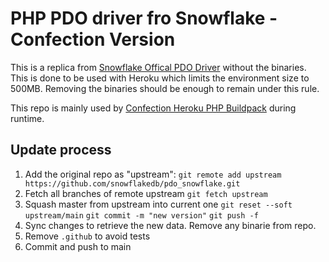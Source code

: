 # PHP PDO driver fro Snowflake - Confection Version

This is a replica from [Snowflake Offical PDO Driver](https://github.com/snowflakedb/pdo_snowflake) without the binaries. This is done to be used with Heroku which limits the environment size to 500MB. Removing the binaries should be enough to remain under this rule.

This repo is mainly used by [Confection Heroku PHP Buildpack](https://github.com/studiohyperset/heroku-buildpack-php) during runtime.


## Update process

1. Add the original repo as "upstream":
    `git remote add upstream https://github.com/snowflakedb/pdo_snowflake.git`
2. Fetch all branches of remote upstream
    `git fetch upstream`
3. Squash master from upstream into current one
    `git reset --soft upstream/main`
    `git commit -m "new version"`
    `git push -f`
4. Sync changes to retrieve the new data. Remove any binarie from repo.
5. Remove `.github` to avoid tests
6. Commit and push to main
